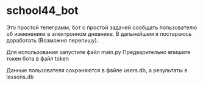 # school44_bot
Это простой телеграмм, бот с простой задачей сообщать пользователю об изменениях в электронном дневнике. В дальнейшем я постараюсь доработать (Возможно перепишу).

Для использования запустите файл main.py
Предварительно впишите токен бота в файл token

Данные пользователя сохраняются в файле users.db, а результаты в lessons.db

